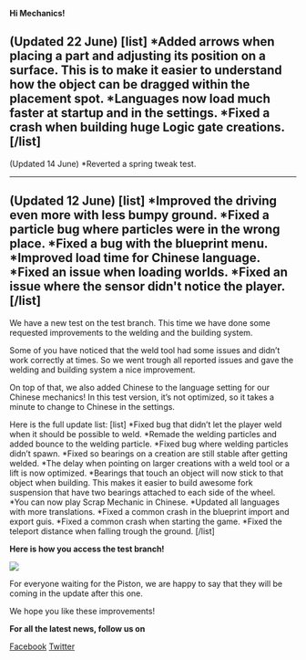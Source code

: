 **Hi Mechanics!**


(Updated 22 June)
[list]
*Added arrows when placing a part and adjusting its position on a surface. This is to make it easier to understand how the object can be dragged within the placement spot.
*Languages now load much faster at startup and in the settings. 
*Fixed a crash when building huge Logic gate creations.
[/list]
------------------------------------------------------------------------------------------------
(Updated 14 June)
*Reverted a spring tweak test.

------------------------------------------------------------------------------------------------
(Updated 12 June)
[list]
*Improved the driving even more with less bumpy ground.
*Fixed a particle bug where particles were in the wrong place.
*Fixed a bug with the blueprint menu.
*Improved load time for Chinese language.
*Fixed an issue when loading worlds.
*Fixed an issue where the sensor didn't notice the player.
[/list]
------------------------------------------------------------------------------------------------

We have a new test on the test branch. This time we have done some requested improvements to the welding and the building system. 

Some of you have noticed that the weld tool had some issues and didn’t work correctly at times. So we went trough all reported issues and gave the welding and building system a nice improvement.

On top of that, we also added Chinese to the language setting for our Chinese mechanics! In this test version, it’s not optimized, so it takes a minute to change to Chinese in the settings. 

Here is the full update list:
[list]
*Fixed bug that didn’t let the player weld when it should be possible to weld.
*Remade the welding particles and added bounce to the welding particle.
*Fixed bug where welding particles didn’t spawn.
*Fixed so bearings on a creation are still stable after getting welded.
*The delay when pointing on larger creations with a weld tool or a lift is now optimized.
*Bearings that touch an object will now stick to that object when building. 
This makes it easier to build awesome fork suspension that have two bearings attached to each side of the wheel. 
*You can now play Scrap Mechanic in Chinese.
*Updated all languages with more translations.
*Fixed a common crash in the blueprint import and export guis.
*Fixed a common crash when starting the game.
*Fixed the teleport distance when falling trough the ground.
[/list]

**Here is how you access the test branch!**

![](http://i.imgur.com/3RWu68O.png)

For everyone waiting for the Piston, we are happy to say that they will be coming in the update after this one.

We hope you like these improvements!

**For all the latest news, follow us on**

[Facebook](https://www.facebook.com/scrapmechanic/)
[Twitter](https://twitter.com/ScrapMechanic)